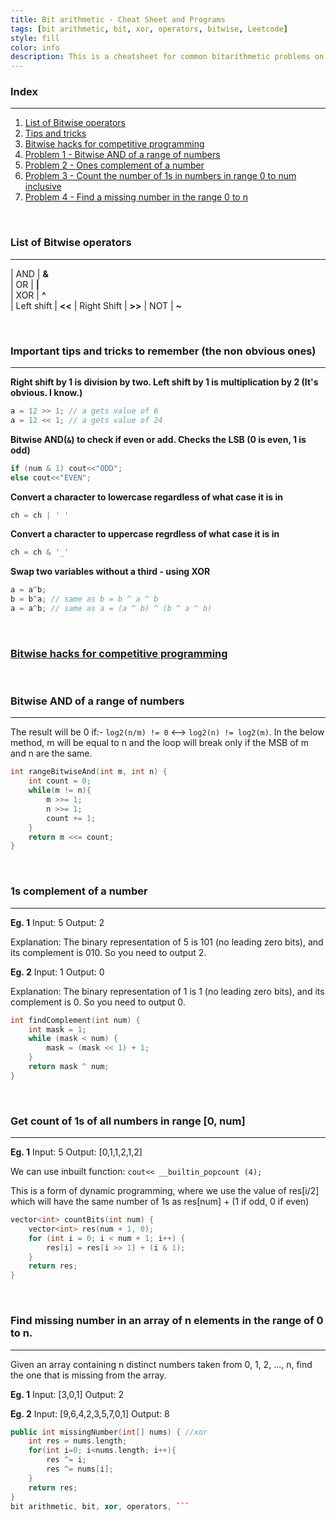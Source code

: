 ```yaml
---
title: Bit arithmetic - Cheat Sheet and Programs
tags: [bit arithmetic, bit, xor, operators, bitwise, Leetcode]
style: fill
color: info
description: This is a cheatsheet for common bitarithmetic problems on Leetcode. This sheet will continuously be updated whenever I find amusing new bit arithmetic problems.
---
```


### Index
-------
1. [List of Bitwise operators](#operators)
2. [Tips and tricks](#tips)
3. [Bitwise hacks for competitive programming](https://www.geeksforgeeks.org/bitwise-hacks-for-competitive-programming/)
4. [Problem 1 - Bitwise AND of a range of numbers](#prob1)
5. [Problem 2 - Ones complement of a number](#prob2)
6. [Problem 3 - Count the number of 1s in numbers in range 0 to num inclusive](#prob3)
7. [Problem 4 - Find a missing number in the range 0 to n](#prob4)


&nbsp;

### <a name="operators"></a> List of Bitwise operators
-------

| AND         | **&**  
| OR          | **\|**  
| XOR         |  **^**  
| Left shift  |  **<<** 
| Right Shift |  **>>** 
| NOT         |  **~**  

&nbsp;

### <a name="tips"></a> Important tips and tricks to remember (the non obvious ones)
-------
**Right shift by 1 is division by two. Left shift by 1 is multiplication by 2 (It's obvious. I know.)**
```cpp
a = 12 >> 1; // a gets value of 6
a = 12 << 1; // a gets value of 24
```

**Bitwise AND(`&`) to check if even or add. Checks the LSB (0 is even, 1 is odd)**
```cpp
if (num & 1) cout<<"ODD";
else cout<<"EVEN";
```

**Convert a character to lowercase regardless of what case it is in**
```cpp
ch = ch | ' '
```

**Convert a character to uppercase regrdless of what case it is in**
```cpp
ch = ch & '_'
```

**Swap two variables without a third - using XOR**
```cpp
a = a^b;
b = b^a; // same as b = b ^ a ^ b
a = a^b; // same as a = (a ^ b) ^ (b ^ a ^ b)
```

&nbsp;

### [Bitwise hacks for competitive programming](https://www.geeksforgeeks.org/bitwise-hacks-for-competitive-programming/)

&nbsp;

### <a name="prob1"></a> Bitwise AND of a range of numbers
-------
The result will be 0 if:- `log2(n/m) != 0` <--> `log2(n) != log2(m)`. In the below method, m will be equal to n and the loop will break only if the MSB of m and n are the same.
```cpp
int rangeBitwiseAnd(int m, int n) {
    int count = 0;
    while(m != n){
        m >>= 1;
        n >>= 1;
        count += 1;
    }
    return m <<= count;
}
```

&nbsp;

### <a name="prob2"></a> 1s complement of a number
-------
**Eg. 1** Input: 5 Output: 2

Explanation: The binary representation of 5 is 101 (no leading zero bits), and its complement is 010. So you need to output 2.

**Eg. 2** Input: 1 Output: 0

Explanation: The binary representation of 1 is 1 (no leading zero bits), and its complement is 0. So you need to output 0.

```cpp
int findComplement(int num) {
    int mask = 1;
    while (mask < num) {
        mask = (mask << 1) + 1;
    }                                                                    
    return mask ^ num;
}
```

&nbsp;

### <a name="prob3"></a> Get count of 1s of all numbers in range \[0, num\]
-------
**Eg. 1** Input: 5 Output: [0,1,1,2,1,2]

We can use inbuilt function: `cout<< __builtin_popcount (4);`

This is a form of dynamic programming, where we use the value of res[i/2] which
will have the same number of 1s as res[num] + (1 if odd, 0 if even)

```cpp
vector<int> countBits(int num) {
    vector<int> res(num + 1, 0);
    for (int i = 0; i < num + 1; i++) {
        res[i] = res[i >> 1] + (i & 1);
    }
    return res;
}
```

&nbsp;

### <a name="prob4"></a> Find missing number in an array of n elements in the range of 0 to n.
-------
Given an array containing n distinct numbers taken from 0, 1, 2, ..., n, find the one that is missing from the array.

**Eg. 1** Input: [3,0,1] Output: 2

**Eg. 2** Input: [9,6,4,2,3,5,7,0,1] Output: 8

```cpp
public int missingNumber(int[] nums) { //xor
    int res = nums.length;
    for(int i=0; i<nums.length; i++){
        res ^= i;
        res ^= nums[i];
    }
    return res;
}
bit arithmetic, bit, xor, operators, ```
